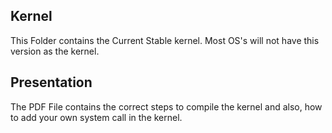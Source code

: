 ## Kernel
This Folder contains the Current Stable kernel. Most OS's will not have this version as the kernel.

## Presentation
The PDF File contains the correct steps to compile the kernel and also, how to add your own system call in the kernel.
